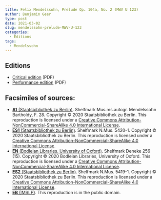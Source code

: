 ```yaml
---
title: Felix Mendelssohn, Prelude Op. 104a, No. 2 (MWV U 123)
author: Benjamin Geer
type: post
date: 2021-03-02
slug: mendelssohn-prelude-MWV-U-123
categories:
  - Editions
tags:
  - Mendelssohn
---
```


## Editions

- [Critical edition](/editions/Mendelssohn_MWV_U_123_Critical_Edition.pdf) (PDF)
- [Performance edition](/editions/Mendelssohn_MWV_U_123_Performance_Edition.pdf) (PDF)

## Facsimiles of sources:

- [**A1** (Staatsbibliothek zu
  Berlin)](/facsimiles/Mendelssohn-MWV-U-123-A1-SBB.pdf). Shelfmark
  Mus.ms.autogr. Mendelssohn Bartholdy, F. 28. Copyright © 2020
  Staatsbibliothek zu Berlin. This reproduction is licensed under a
  [Creative Commons Attribution-NonCommercial-ShareAlike 4.0
  International License](http://creativecommons.org/licenses/by-nc-sa/4.0/).
- [**ES1** (Staatsbibliothek zu Berlin)](/facsimiles/Mendelssohn-MWV-U-123-S1-SBB.pdf). Shelfmark
  N.Mus. 5420-1. Copyright © 2020 Staatsbibliothek zu Berlin. This reproduction is licensed under a
  [Creative Commons Attribution-NonCommercial-ShareAlike 4.0
  International License](http://creativecommons.org/licenses/by-nc-sa/4.0/).
- [**EN** (Bodleian Libraries, University of
  Oxford)](/facsimiles/Mendelssohn-MWV-U-123-N-Oxford.pdf). Shelfmark Deneke 256
  (15). Copyright © 2020 Bodleian Libraries, University of
  Oxford. This reproduction is licensed under a [Creative Commons
  Attribution-NonCommercial-ShareAlike 4.0 International
  License](http://creativecommons.org/licenses/by-nc-sa/4.0/).
- [**ES2** (Staatsbibliothek zu
  Berlin)](/facsimiles/Mendelssohn-MWV-U-123-S2-SBB.pdf). Shelfmark
  N.Mus. 5419-1. Copyright © 2020 Staatsbibliothek zu Berlin. This
  reproduction is licensed under a [Creative Commons
  Attribution-NonCommercial-ShareAlike 4.0 International
  License](http://creativecommons.org/licenses/by-nc-sa/4.0/).
- [**EB**
  (IMSLP)](/facsimiles/Mendelssohn-MWV-U-123-Breitkopf-IMSLP.pdf). This
  reproduction is in the public domain.
